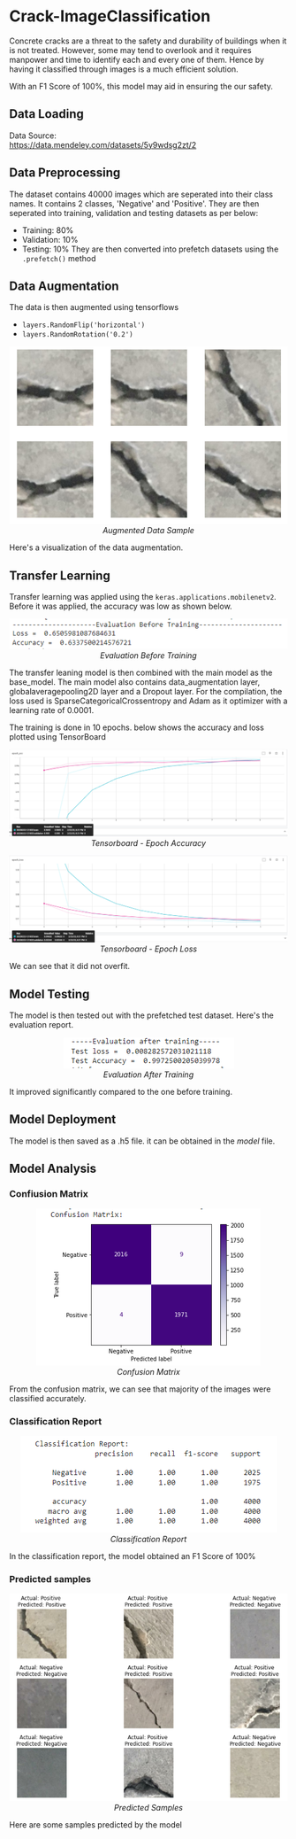# Crack-ImageClassification

Concrete cracks are a threat to the safety and durability of buildings when it is not treated. However, some may tend to overlook and it requires manpower and time to identify each and every one of them. Hence by having it classified through images is a much efficient solution. 

With an F1 Score of 100%, this model may aid in ensuring the our safety. 

## Data Loading
Data Source:<br/>
https://data.mendeley.com/datasets/5y9wdsg2zt/2

## Data Preprocessing
The dataset contains 40000 images which are seperated into their class names. It contains 2 classes, 'Negative' and 'Positive'. They are then seperated into training, validation and testing datasets as per below:
* Training: 80%
* Validation: 10%
* Testing: 10%
 They are then converted into prefetch datasets using the `.prefetch()` method
 
## Data Augmentation
The data is then augmented using tensorflows
* `layers.RandomFlip('horizontal')`
* `layers.RandomRotation('0.2')`

<p align="center">
  <img src="https://github.com/natashanazamil/Crack-ImageClassification/blob/main/images/data_aug.PNG" alt="Augmented Data Sample">
  <br>
  <em>Augmented Data Sample</em>
</p>

Here's a visualization of the data augmentation.

## Transfer Learning
Transfer learning was applied using the `keras.applications.mobilenetv2`. Before it was applied, the accuracy was low as shown below.
<p align="center">
  <img src="https://github.com/natashanazamil/Crack-ImageClassification/blob/main/images/eval_bfr_training.PNG" alt="Evaluation Before Training">
  <br>
  <em>Evaluation Before Training</em>
</p>

The transfer leaning model is then combined with the main model as the base_model. The main model also contains data_augmentation layer, globalaveragepooling2D layer and a Dropout layer. For the compilation, the loss used is SparseCategoricalCrossentropy and Adam as it optimizer with a learning rate of 0.0001.<br/>

The training is done in 10 epochs. below shows the accuracy and loss plotted using TensorBoard

<p align="center">
  <img src="https://github.com/natashanazamil/Crack-ImageClassification/blob/main/images/tensorboard_acc.PNG" alt="Tensorboard - Epoch Accuracy">
  <br>
  <em>Tensorboard - Epoch Accuracy</em>
</p>
<p align="center">
  <img src="https://github.com/natashanazamil/Crack-ImageClassification/blob/main/images/tensorboard_loss.PNG" alt="Tensorboard - Epoch Loss">
  <br>
  <em>Tensorboard - Epoch Loss</em>
</p>

We can see that it did not overfit.

## Model Testing
The model is then tested out with the prefetched test dataset. Here's the evaluation report.
<p align="center">
  <img src="https://github.com/natashanazamil/Crack-ImageClassification/blob/main/images/eval_after_training.PNG" alt="Evaluation After Training">
  <br>
  <em>Evaluation After Training</em>
</p>

It improved significantly compared to the one before training.

## Model Deployment
The model is then saved as a .h5 file. it can be obtained in the *model* file.

## Model Analysis
### Confiusion Matrix
<p align="center">
  <img src="https://github.com/natashanazamil/Crack-ImageClassification/blob/main/images/confusion_matrix.PNG" alt="Confusion Matrix">
  <br>
  <em>Confusion Matrix</em>
</p>

From the confusion matrix, we can see that majority of the images were classified accurately.

### Classification Report
<p align="center">
  <img src="https://github.com/natashanazamil/Crack-ImageClassification/blob/main/images/classification_report.PNG" alt="Classification Report">
  <br>
  <em>Classification Report</em>
</p>

In the classification report, the model obtained an F1 Score of 100% 

### Predicted samples
<p align="center">
  <img src="https://github.com/natashanazamil/Crack-ImageClassification/blob/main/images/predicted_samples.PNG" alt="Predicted Samples">
  <br>
  <em>Predicted Samples</em>
</p>

Here are some samples predicted by the model
